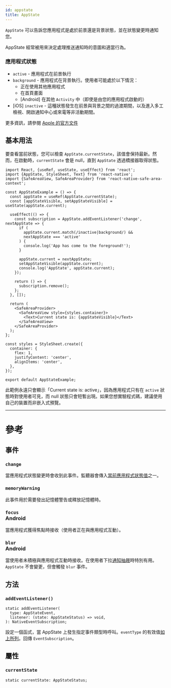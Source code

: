 ```yaml
---
id: appstate
title: AppState
---
```


`AppState` 可以告訴您應用程式是處於前景還是背景狀態，並在狀態變更時通知您。

AppState 經常被用來決定處理推送通知時的意圖和適當行為。

### 應用程式狀態

- `active` - 應用程式在前景執行
- `background` - 應用程式在背景執行。使用者可能處於以下情況：
  - 正在使用其他應用程式
  - 在首頁畫面
  - [Android] 在其他 `Activity` 中（即使是由您的應用程式啟動的）
- [iOS] `inactive` - 這種狀態發生在前景與背景之間的過渡期間，以及進入多工檢視、開啟通知中心或來電等非活動期間。

更多資訊，請參閱 [Apple 的官方文件](https://developer.apple.com/documentation/uikit/app_and_scenes/managing_your_app_s_life_cycle)

## 基本用法

要查看當前狀態，您可以檢查 `AppState.currentState`，該值會保持最新。然而，在啟動時，`currentState` 會是 null，直到 `AppState` 透過橋接器取得狀態。

```SnackPlayer name=AppState%20Example
import React, {useRef, useState, useEffect} from 'react';
import {AppState, StyleSheet, Text} from 'react-native';
import {SafeAreaView, SafeAreaProvider} from 'react-native-safe-area-context';

const AppStateExample = () => {
  const appState = useRef(AppState.currentState);
  const [appStateVisible, setAppStateVisible] = useState(appState.current);

  useEffect(() => {
    const subscription = AppState.addEventListener('change', nextAppState => {
      if (
        appState.current.match(/inactive|background/) &&
        nextAppState === 'active'
      ) {
        console.log('App has come to the foreground!');
      }

      appState.current = nextAppState;
      setAppStateVisible(appState.current);
      console.log('AppState', appState.current);
    });

    return () => {
      subscription.remove();
    };
  }, []);

  return (
    <SafeAreaProvider>
      <SafeAreaView style={styles.container}>
        <Text>Current state is: {appStateVisible}</Text>
      </SafeAreaView>
    </SafeAreaProvider>
  );
};

const styles = StyleSheet.create({
  container: {
    flex: 1,
    justifyContent: 'center',
    alignItems: 'center',
  },
});

export default AppStateExample;
```

此範例永遠只會顯示「Current state is: active」，因為應用程式只有在 `active` 狀態時對使用者可見，而 null 狀態只會短暫出現。如果您想實驗程式碼，建議使用自己的裝置而非嵌入式預覽。

---

# 參考

## 事件

### `change`

當應用程式狀態變更時會收到此事件。監聽器會傳入[當前應用程式狀態值](appstate#app-states)之一。

### `memoryWarning`

此事件用於需要發出記憶體警告或釋放記憶體時。

### `focus` <div class="label android">Android</div>

當應用程式獲得焦點時接收（使用者正在與應用程式互動）。

### `blur` <div class="label android">Android</div>

當使用者未積極與應用程式互動時接收。在使用者下拉[通知抽屜](https://developer.android.com/guide/topics/ui/notifiers/notifications#bar-and-drawer)時特別有用。`AppState` 不會變更，但會觸發 `blur` 事件。

## 方法

### `addEventListener()`

```tsx
static addEventListener(
  type: AppStateEvent,
  listener: (state: AppStateStatus) => void,
): NativeEventSubscription;
```

設定一個函式，當 AppState 上發生指定事件類型時呼叫。`eventType` 的有效值[如上所列](#events)。回傳 `EventSubscription`。

## 屬性

### `currentState`

```tsx
static currentState: AppStateStatus;
```